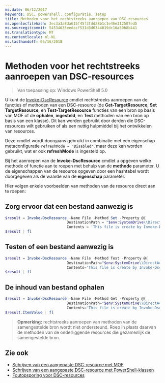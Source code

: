 ```yaml
---
ms.date: 06/12/2017
keywords: DSC, powershell, configuratie, setup
title: Methoden voor het rechtstreeks aanroepen van DSC-resources
ms.openlocfilehash: 3ec3a3a8da615f45f3fdd28b1c1e46e312507ed5
ms.sourcegitcommit: 54534635eedacf531d8d6344019dc16a50b8b441
ms.translationtype: MT
ms.contentlocale: nl-NL
ms.lasthandoff: 05/16/2018
---
```

# <a name="calling-dsc-resource-methods-directly"></a>Methoden voor het rechtstreeks aanroepen van DSC-resources

>Van toepassing op: Windows PowerShell 5.0

U kunt de [Invoke-DscResource](https://technet.microsoft.com/library/mt517869.aspx) cmdlet rechtstreeks aanroepen van de functies of methoden van een DSC-resource (de **Get-TargetResource**, **Set TargetResource**, en  **Test-TargetResource** functies van een bron op basis van MOF of de **ophalen**, **ingesteld**, en **Test** methoden van een bron op basis van een klasse).
Dit kan worden gebruikt door derden die DSC-resources wilt gebruiken of als een nuttig hulpmiddel bij het ontwikkelen van resources.

Deze cmdlet wordt doorgaans gebruikt in combinatie met een eigenschap metaconfiguratie `refreshMode = 'Disabled'`, maar deze kan worden gebruikt, wat er ook **refreshMode** is ingesteld op.

Bij het aanroepen van de **Invoke-DscResource** cmdlet u opgeven welke methode of functie aan te roepen met behulp van de **methode** parameter. U de eigenschappen van de resource opgeven door een hashtabel wordt doorgegeven als de waarde van de **eigenschap** parameter.

Hier volgen enkele voorbeelden van methoden van de resource direct aan te roepen:

## <a name="ensure-a-file-is-present"></a>Zorg ervoor dat een bestand aanwezig is

```powershell
$result = Invoke-DscResource -Name File -Method Set -Property @{
                            DestinationPath = "$env:SystemDrive\\DirectAccess.txt";
                            Contents = 'This file is create by Invoke-DscResource'} -Verbose
$result | fl
```

## <a name="test-that-a-file-is-present"></a>Testen of een bestand aanwezig is

```powershell
$result = Invoke-DscResource -Name File -Method Test -Property @{
                            DestinationPath="$env:SystemDrive\\DirectAccess.txt";
                            Contents='This file is create by Invoke-DscResource'} -Verbose
$result | fl
```

## <a name="get-the-contents-of-file"></a>De inhoud van bestand ophalen

```powershell
$result = Invoke-DscResource -Name File -Method Get -Property @{
                            DestinationPath="$env:SystemDrive\\DirectAccess.txt";
                            Contents='This file is create by Invoke-DscResource'} -Verbose
$result.ItemValue | fl
```

>**Opmerking:** rechtstreeks aanroepen van methoden van de samengestelde bron wordt niet ondersteund. Roep in plaats daarvan de methoden van de onderliggende resources die gezamenlijk de samengestelde bron.

## <a name="see-also"></a>Zie ook
- [Schrijven van een aangepaste DSC-resource met MOF](authoringResourceMOF.md)
- [Schrijven van een aangepaste DSC-resource met PowerShell-klassen](authoringResourceClass.md)
- [Foutopsporing voor DSC-resources](debugResource.md)